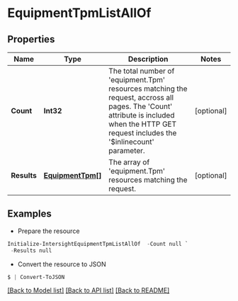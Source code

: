 # EquipmentTpmListAllOf
## Properties

Name | Type | Description | Notes
------------ | ------------- | ------------- | -------------
**Count** | **Int32** | The total number of &#39;equipment.Tpm&#39; resources matching the request, accross all pages. The &#39;Count&#39; attribute is included when the HTTP GET request includes the &#39;$inlinecount&#39; parameter. | [optional] 
**Results** | [**EquipmentTpm[]**](EquipmentTpm.md) | The array of &#39;equipment.Tpm&#39; resources matching the request. | [optional] 

## Examples

- Prepare the resource
```powershell
Initialize-IntersightEquipmentTpmListAllOf  -Count null `
 -Results null
```

- Convert the resource to JSON
```powershell
$ | Convert-ToJSON
```

[[Back to Model list]](../README.md#documentation-for-models) [[Back to API list]](../README.md#documentation-for-api-endpoints) [[Back to README]](../README.md)

